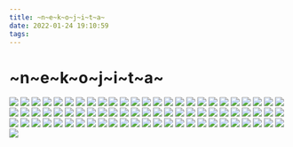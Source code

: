 ```yaml
---
title: ~n~e~k~o~j~i~t~a~
date: 2022-01-24 19:10:59
tags:
---
```


# ~n~e~k~o~j~i~t~a~

![](https://drive-koto.vercel.app/api/raw/?path=/Image/nekojita-p/pic%20(1).gif)
![](https://drive-koto.vercel.app/api/raw/?path=/Image/nekojita-p/pic%20(1).jpeg)
![](https://drive-koto.vercel.app/api/raw/?path=/Image/nekojita-p/pic%20(1).png)
![](https://drive-koto.vercel.app/api/raw/?path=/Image/nekojita-p/pic%20(10).jpeg)
![](https://drive-koto.vercel.app/api/raw/?path=/Image/nekojita-p/pic%20(10).png)
![](https://drive-koto.vercel.app/api/raw/?path=/Image/nekojita-p/pic%20(11).jpeg)
![](https://drive-koto.vercel.app/api/raw/?path=/Image/nekojita-p/pic%20(11).png)
![](https://drive-koto.vercel.app/api/raw/?path=/Image/nekojita-p/pic%20(12).jpeg)
![](https://drive-koto.vercel.app/api/raw/?path=/Image/nekojita-p/pic%20(12).png)
![](https://drive-koto.vercel.app/api/raw/?path=/Image/nekojita-p/pic%20(13).jpeg)
![](https://drive-koto.vercel.app/api/raw/?path=/Image/nekojita-p/pic%20(13).png)
![](https://drive-koto.vercel.app/api/raw/?path=/Image/nekojita-p/pic%20(14).jpeg)
![](https://drive-koto.vercel.app/api/raw/?path=/Image/nekojita-p/pic%20(14).png)
![](https://drive-koto.vercel.app/api/raw/?path=/Image/nekojita-p/pic%20(15).jpeg)
![](https://drive-koto.vercel.app/api/raw/?path=/Image/nekojita-p/pic%20(15).png)
![](https://drive-koto.vercel.app/api/raw/?path=/Image/nekojita-p/pic%20(16).jpeg)
![](https://drive-koto.vercel.app/api/raw/?path=/Image/nekojita-p/pic%20(16).png)
![](https://drive-koto.vercel.app/api/raw/?path=/Image/nekojita-p/pic%20(17).jpeg)
![](https://drive-koto.vercel.app/api/raw/?path=/Image/nekojita-p/pic%20(17).png)
![](https://drive-koto.vercel.app/api/raw/?path=/Image/nekojita-p/pic%20(18).jpeg)
![](https://drive-koto.vercel.app/api/raw/?path=/Image/nekojita-p/pic%20(18).png)
![](https://drive-koto.vercel.app/api/raw/?path=/Image/nekojita-p/pic%20(19).jpeg)
![](https://drive-koto.vercel.app/api/raw/?path=/Image/nekojita-p/pic%20(19).png)
![](https://drive-koto.vercel.app/api/raw/?path=/Image/nekojita-p/pic%20(2).jpeg)
![](https://drive-koto.vercel.app/api/raw/?path=/Image/nekojita-p/pic%20(2).png)
![](https://drive-koto.vercel.app/api/raw/?path=/Image/nekojita-p/pic%20(20).jpeg)
![](https://drive-koto.vercel.app/api/raw/?path=/Image/nekojita-p/pic%20(20).png)
![](https://drive-koto.vercel.app/api/raw/?path=/Image/nekojita-p/pic%20(21).jpeg)
![](https://drive-koto.vercel.app/api/raw/?path=/Image/nekojita-p/pic%20(21).png)
![](https://drive-koto.vercel.app/api/raw/?path=/Image/nekojita-p/pic%20(22).jpeg)
![](https://drive-koto.vercel.app/api/raw/?path=/Image/nekojita-p/pic%20(22).png)
![](https://drive-koto.vercel.app/api/raw/?path=/Image/nekojita-p/pic%20(23).jpeg)
![](https://drive-koto.vercel.app/api/raw/?path=/Image/nekojita-p/pic%20(23).png)
![](https://drive-koto.vercel.app/api/raw/?path=/Image/nekojita-p/pic%20(24).jpeg)
![](https://drive-koto.vercel.app/api/raw/?path=/Image/nekojita-p/pic%20(24).png)
![](https://drive-koto.vercel.app/api/raw/?path=/Image/nekojita-p/pic%20(25).jpeg)
![](https://drive-koto.vercel.app/api/raw/?path=/Image/nekojita-p/pic%20(25).png)
![](https://drive-koto.vercel.app/api/raw/?path=/Image/nekojita-p/pic%20(26).jpeg)
![](https://drive-koto.vercel.app/api/raw/?path=/Image/nekojita-p/pic%20(26).png)
![](https://drive-koto.vercel.app/api/raw/?path=/Image/nekojita-p/pic%20(27).jpeg)
![](https://drive-koto.vercel.app/api/raw/?path=/Image/nekojita-p/pic%20(27).png)
![](https://drive-koto.vercel.app/api/raw/?path=/Image/nekojita-p/pic%20(28).jpeg)
![](https://drive-koto.vercel.app/api/raw/?path=/Image/nekojita-p/pic%20(28).png)
![](https://drive-koto.vercel.app/api/raw/?path=/Image/nekojita-p/pic%20(29).jpeg)
![](https://drive-koto.vercel.app/api/raw/?path=/Image/nekojita-p/pic%20(29).png)
![](https://drive-koto.vercel.app/api/raw/?path=/Image/nekojita-p/pic%20(3).jpeg)
![](https://drive-koto.vercel.app/api/raw/?path=/Image/nekojita-p/pic%20(3).png)
![](https://drive-koto.vercel.app/api/raw/?path=/Image/nekojita-p/pic%20(30).png)
![](https://drive-koto.vercel.app/api/raw/?path=/Image/nekojita-p/pic%20(31).png)
![](https://drive-koto.vercel.app/api/raw/?path=/Image/nekojita-p/pic%20(32).png)
![](https://drive-koto.vercel.app/api/raw/?path=/Image/nekojita-p/pic%20(33).png)
![](https://drive-koto.vercel.app/api/raw/?path=/Image/nekojita-p/pic%20(34).png)
![](https://drive-koto.vercel.app/api/raw/?path=/Image/nekojita-p/pic%20(35).png)
![](https://drive-koto.vercel.app/api/raw/?path=/Image/nekojita-p/pic%20(36).png)
![](https://drive-koto.vercel.app/api/raw/?path=/Image/nekojita-p/pic%20(37).png)
![](https://drive-koto.vercel.app/api/raw/?path=/Image/nekojita-p/pic%20(38).png)
![](https://drive-koto.vercel.app/api/raw/?path=/Image/nekojita-p/pic%20(39).png)
![](https://drive-koto.vercel.app/api/raw/?path=/Image/nekojita-p/pic%20(4).jpeg)
![](https://drive-koto.vercel.app/api/raw/?path=/Image/nekojita-p/pic%20(4).png)
![](https://drive-koto.vercel.app/api/raw/?path=/Image/nekojita-p/pic%20(40).png)
![](https://drive-koto.vercel.app/api/raw/?path=/Image/nekojita-p/pic%20(41).png)
![](https://drive-koto.vercel.app/api/raw/?path=/Image/nekojita-p/pic%20(42).png)
![](https://drive-koto.vercel.app/api/raw/?path=/Image/nekojita-p/pic%20(43).png)
![](https://drive-koto.vercel.app/api/raw/?path=/Image/nekojita-p/pic%20(44).png)
![](https://drive-koto.vercel.app/api/raw/?path=/Image/nekojita-p/pic%20(45).png)
![](https://drive-koto.vercel.app/api/raw/?path=/Image/nekojita-p/pic%20(46).png)
![](https://drive-koto.vercel.app/api/raw/?path=/Image/nekojita-p/pic%20(5).jpeg)
![](https://drive-koto.vercel.app/api/raw/?path=/Image/nekojita-p/pic%20(5).png)
![](https://drive-koto.vercel.app/api/raw/?path=/Image/nekojita-p/pic%20(6).jpeg)
![](https://drive-koto.vercel.app/api/raw/?path=/Image/nekojita-p/pic%20(6).png)
![](https://drive-koto.vercel.app/api/raw/?path=/Image/nekojita-p/pic%20(7).jpeg)
![](https://drive-koto.vercel.app/api/raw/?path=/Image/nekojita-p/pic%20(7).png)
![](https://drive-koto.vercel.app/api/raw/?path=/Image/nekojita-p/pic%20(8).jpeg)
![](https://drive-koto.vercel.app/api/raw/?path=/Image/nekojita-p/pic%20(8).png)
![](https://drive-koto.vercel.app/api/raw/?path=/Image/nekojita-p/pic%20(9).jpeg)
![](https://drive-koto.vercel.app/api/raw/?path=/Image/nekojita-p/pic%20(9).png)
